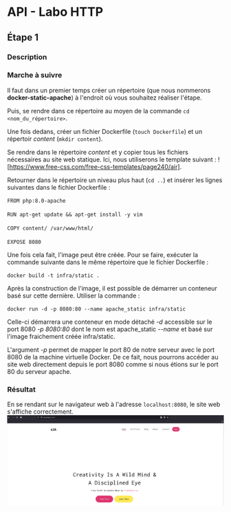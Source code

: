 # API - Labo HTTP
## Étape 1
### Description
### Marche à suivre

Il faut dans un premier temps créer un répertoire (que nous nommerons **docker-static-apache**) à l'endroit où vous souhaitez réaliser l'étape. 

Puis, se rendre dans ce répertoire au moyen de la commande `cd <nom_du_répertoire>`.

Une fois dedans, créer un fichier Dockerfile (`touch Dockerfile`) et un répertoir *content* 
(`mkdir content`).

Se rendre dans le répertoire *content* et y copier tous les fichiers nécessaires au site web statique. Ici, nous utiliserons le template suivant : ![https://www.free-css.com/free-css-templates/page240/air].

Retourner dans le répertoire un niveau plus haut (`cd ..`) et insérer les lignes suivantes dans le fichier Dockerfile :

```
FROM php:8.0-apache

RUN apt-get update && apt-get install -y vim

COPY content/ /var/www/html/

EXPOSE 8080
```
Une fois cela fait, l'image peut être créée. Pour se faire, exécuter la commande suivante dans le même répertoire que le fichier Dockerfile :
```
docker build -t infra/static .
```

Après la construction de l'image, il est possible de démarrer un conteneur basé sur cette dernière. Utiliser la commande : 

```
docker run -d -p 8080:80 --name apache_static infra/static
```
Celle-ci démarrera une conteneur en mode détaché *-d* accessible sur le port 8080 *-p 8080:80* dont le nom est apache_static *--name* et basé sur l'image fraichement créée infra/static.

L'argument *-p* permet de mapper le port 80 de notre serveur avec le port 8080 de la machine virtuelle Docker. De ce fait, nous pourrons accéder au site web directement depuis le port 8080 comme si nous étions sur le port 80 du serveur apache.

### Résultat

En se rendant sur le navigateur web à l'adresse `localhost:8080`, le site web s'affiche correctement.
![image du site web](figures/step1-check-static-OK.png)

